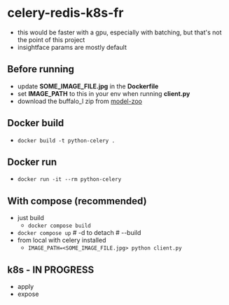 # celery-redis-k8s-fr
- this would be faster with a gpu, especially with batching, but that's not the point of this project
- insightface params are mostly default

## Before running
- update **SOME_IMAGE_FILE.jpg** in the **Dockerfile**
- set **IMAGE_PATH** to this in your env when running **client.py**
- download the buffalo_l zip from [model-zoo](https://github.com/deepinsight/insightface/tree/master/python-package#model-zoo)

## Docker build
- `docker build -t python-celery .`

## Docker run
- `docker run -it --rm python-celery`

## With compose (recommended)
- just build
  - `docker compose build`
- `docker compose up` # -d to detach # --build
- from local with celery installed
  - `IMAGE_PATH=<SOME_IMAGE_FILE.jpg> python client.py`

## k8s - IN PROGRESS
- apply
- expose